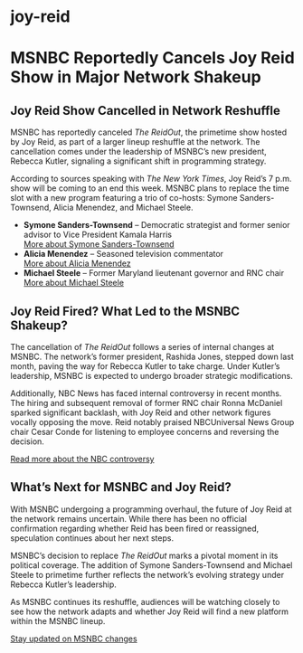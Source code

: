 # joy-reid
# MSNBC Reportedly Cancels Joy Reid Show in Major Network Shakeup

## Joy Reid Show Cancelled in Network Reshuffle

MSNBC has reportedly canceled *The ReidOut*, the primetime show hosted by Joy Reid, as part of a larger lineup reshuffle at the network. The cancellation comes under the leadership of MSNBC’s new president, Rebecca Kutler, signaling a significant shift in programming strategy.

According to sources speaking with *The New York Times*, Joy Reid’s 7 p.m. show will be coming to an end this week. MSNBC plans to replace the time slot with a new program featuring a trio of co-hosts: Symone Sanders-Townsend, Alicia Menendez, and Michael Steele.

- **Symone Sanders-Townsend** – Democratic strategist and former senior advisor to Vice President Kamala Harris  
  [More about Symone Sanders-Townsend]([#](https://www.effectiveratecpm.com/sx8d037f?key=5ca48630eb7e9c2868ecbd2f2c1b223e))
- **Alicia Menendez** – Seasoned television commentator  
  [More about Alicia Menendez]([#](https://www.effectiveratecpm.com/sx8d037f?key=5ca48630eb7e9c2868ecbd2f2c1b223e))
- **Michael Steele** – Former Maryland lieutenant governor and RNC chair  
  [More about Michael Steele]([#](https://www.effectiveratecpm.com/sx8d037f?key=5ca48630eb7e9c2868ecbd2f2c1b223e))

## Joy Reid Fired? What Led to the MSNBC Shakeup?

The cancellation of *The ReidOut* follows a series of internal changes at MSNBC. The network’s former president, Rashida Jones, stepped down last month, paving the way for Rebecca Kutler to take charge. Under Kutler’s leadership, MSNBC is expected to undergo broader strategic modifications.

Additionally, NBC News has faced internal controversy in recent months. The hiring and subsequent removal of former RNC chair Ronna McDaniel sparked significant backlash, with Joy Reid and other network figures vocally opposing the move. Reid notably praised NBCUniversal News Group chair Cesar Conde for listening to employee concerns and reversing the decision.

[Read more about the NBC controversy]([#](https://www.effectiveratecpm.com/sx8d037f?key=5ca48630eb7e9c2868ecbd2f2c1b223e))

## What’s Next for MSNBC and Joy Reid?

With MSNBC undergoing a programming overhaul, the future of Joy Reid at the network remains uncertain. While there has been no official confirmation regarding whether Reid has been fired or reassigned, speculation continues about her next steps.

MSNBC’s decision to replace *The ReidOut* marks a pivotal moment in its political coverage. The addition of Symone Sanders-Townsend and Michael Steele to primetime further reflects the network’s evolving strategy under Rebecca Kutler’s leadership.

As MSNBC continues its reshuffle, audiences will be watching closely to see how the network adapts and whether Joy Reid will find a new platform within the MSNBC lineup.

[Stay updated on MSNBC changes]([#](https://www.effectiveratecpm.com/sx8d037f?key=5ca48630eb7e9c2868ecbd2f2c1b223e))
